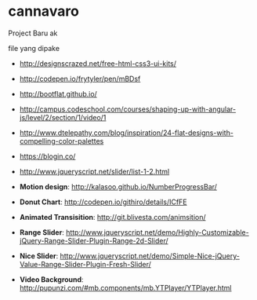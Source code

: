 cannavaro
=========

Project Baru ak

file yang dipake

- http://designscrazed.net/free-html-css3-ui-kits/

- http://codepen.io/frytyler/pen/mBDsf

- http://bootflat.github.io/

- http://campus.codeschool.com/courses/shaping-up-with-angular-js/level/2/section/1/video/1

- http://www.dtelepathy.com/blog/inspiration/24-flat-designs-with-compelling-color-palettes

- https://blogin.co/
- http://www.jqueryscript.net/slider/list-1-2.html

- **Motion design**: http://kalasoo.github.io/NumberProgressBar/
- **Donut Chart**: http://codepen.io/githiro/details/ICfFE
- **Animated Transisition**: http://git.blivesta.com/animsition/
- **Range Slider**: http://www.jqueryscript.net/demo/Highly-Customizable-jQuery-Range-Slider-Plugin-Range-2d-Slider/
- **Nice Slider**: http://www.jqueryscript.net/demo/Simple-Nice-jQuery-Value-Range-Slider-Plugin-Fresh-Slider/
- **Video Background**: http://pupunzi.com/#mb.components/mb.YTPlayer/YTPlayer.html